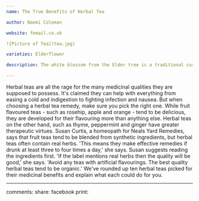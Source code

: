 ```yaml
---
name: The True Benefits of Herbal Tea

author: Naomi Coleman

website: femail.co.uk

![Picture of Tea](tea.jpg)

varieties: Elderflower

description: The white blossom from the Elder tree is a traditional cure for colds. It is an effective decongestant because it helps clean the nasal passages of catarrh. It is also a good diaphoretic - meaning it encourages the body to sweat. Naturopaths believe that viruses are unable to breed in a raised body temperature.

---
```


Herbal teas are all the rage for the many medicinal qualities they are supposed to possess. It's claimed they can help with everything from easing a cold and indigestion to fighting infection and nausea.
But when choosing a herbal tea remedy, make sure you pick the right one. While fruit flavoured teas - such as rosehip, apple and orange - tend to be delicious, they are developed for their flavouring more than anything else.
Herbal teas on the other hand, such as thyme, peppermint and ginger have greater therapeutic virtues.
Susan Curtis, a homeopath for Neals Yard Remedies, says that fruit teas tend to be blended from synthetic ingredients, but herbal teas often contain real herbs. 'This means they make effective remedies if drunk at least three to four times a day,' she says.
Susan suggests reading the ingredients first. 'If the label mentions real herbs then the quality will be good,' she says. 'Avoid any teas with artificial flavourings. The best quality herbal teas tend to be organic.'
We've rounded up ten herbal teas picked for their medicinal benefits and explain what each could do for you.

---

comments:
share: facebook
print: 
